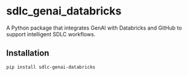 # sdlc_genai_databricks

A Python package that integrates GenAI with Databricks and GitHub to support intelligent SDLC workflows.

## Installation

```bash
pip install sdlc-genai-databricks
